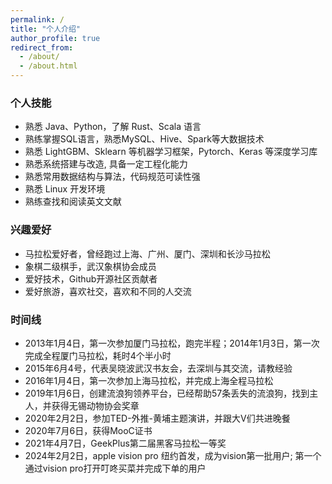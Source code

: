 ```yaml
---
permalink: /
title: "个人介绍"
author_profile: true
redirect_from: 
  - /about/
  - /about.html
---
```


### 个人技能

- 熟悉 Java、Python，了解 Rust、Scala 语言
- 熟练掌握SQL语言，熟悉MySQL、Hive、Spark等大数据技术
- 熟悉 LightGBM、Sklearn 等机器学习框架，Pytorch、Keras 等深度学习库
- 熟悉系统搭建与改造, 具备一定工程化能力
- 熟悉常用数据结构与算法，代码规范可读性强
- 熟悉 Linux 开发环境
- 熟练查找和阅读英文文献

### 兴趣爱好

- 马拉松爱好者，曾经跑过上海、广州、厦门、深圳和长沙马拉松
- 象棋二级棋手，武汉象棋协会成员
- 爱好技术，Github开源社区贡献者
- 爱好旅游，喜欢社交，喜欢和不同的人交流

### 时间线

- 2013年1月4日，第一次参加厦门马拉松，跑完半程；2014年1月3日，第一次完成全程厦门马拉松，耗时4个半小时
- 2015年6月4号，代表吴晓波武汉书友会，去深圳与其交流，请教经验
- 2016年1月4日，第一次参加上海马拉松，并完成上海全程马拉松
- 2019年1月6日，创建流浪狗领养平台，已经帮助57条丢失的流浪狗，找到主人，并获得无锡动物协会奖章
- 2020年2月2日，参加TED-外推-黄埔主题演讲，并跟大V们共进晚餐
- 2020年7月6日，获得MooC证书
- 2021年4月7日，GeekPlus第二届黑客马拉松一等奖
- 2024年2月2日，apple vision pro 纽约首发，成为vision第一批用户; 第一个通过vision pro打开叮咚买菜并完成下单的用户
  
